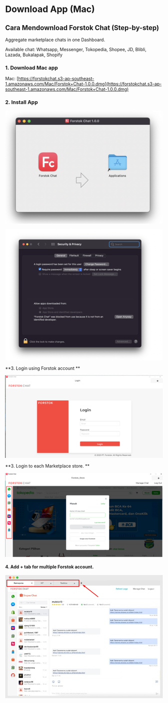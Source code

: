# Download App (Mac)

## Cara Mendownload Forstok Chat (Step-by-step)

Aggregate marketplace chats in one Dashboard.&#x20;

Available chat: Whatsapp, Messenger, Tokopedia, Shopee, JD, Blibli, Lazada, Bukalapak, Shopify

### 1. Download  Mac app&#x20;

Mac: [https://forstokchat.s3-ap-southeast-1.amazonaws.com/Mac/Forstok+Chat-1.0.0.dmg](https://forstokchat.s3-ap-southeast-1.amazonaws.com/Mac/Forstok+Chat-1.0.0.dmg)

### **2. Install App**

![1. Copy file to Applications folder](../../.gitbook/assets/screen-shot-2021-08-03-at-2.16.10-pm.png)

![2. Go to System Preferences / Security & Privacy. Click Open Anyway](../../.gitbook/assets/screen-shot-2021-08-03-at-2.12.56-pm.png)

**3. Login using Forstok account **

![](<../../.gitbook/assets/image (10).png>)

**3. Login to each Marketplace store. **

![](<../../.gitbook/assets/image (265).png>)

#### 4. Add + tab for multiple Forstok account.

![](<../../.gitbook/assets/image (83).png>)

